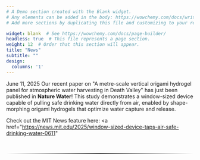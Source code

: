 ```yaml
---
# A Demo section created with the Blank widget.
# Any elements can be added in the body: https://wowchemy.com/docs/writing-markdown-latex/
# Add more sections by duplicating this file and customizing to your requirements.

widget: blank  # See https://wowchemy.com/docs/page-builder/
headless: true  # This file represents a page section.
weight: 12  # Order that this section will appear.
title: "News"
subtitle: ""
design:
  columns: '1'
---
```

June 11, 2025
Our recent paper on "A metre-scale vertical origami hydrogel panel for atmospheric water harvesting in Death Valley" has just been published in **Nature Water**! This study demonstrates a window-sized device capable of pulling safe drinking water directly from air, enabled by shape-morphing origami hydrogels that optimize water capture and release.

Check out the MIT News feature here: <a href="https://news.mit.edu/2025/window-sized-device-taps-air-safe-drinking-water-0611" 

<br>

<hr style="border: none; height: 2px; background: linear-gradient(to right, transparent, black, transparent);">

<br>
